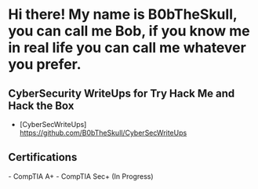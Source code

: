 <h1> Hi there! My name is B0bTheSkull, you can call me Bob, if you know me in real life you can call me whatever you prefer.</h1>

<h2> CyberSecurity WriteUps for Try Hack Me and Hack the Box</h2>

- [CyberSecWriteUps] https://github.com/B0bTheSkull/CyberSecWriteUps

<h2> Certifications </h2>
- CompTIA A+ 
- CompTIA Sec+ (In Progress)

